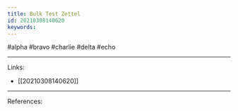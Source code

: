 ```yaml
---
title: Bulk Test Zettel
id: 20210308140620
keywords:
---
```

#alpha #bravo #charlie #delta #echo

---
Links:

- [[20210308140620]]

---
References:
